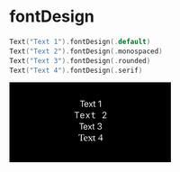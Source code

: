 # fontDesign

```swift
Text("Text 1").fontDesign(.default)
Text("Text 2").fontDesign(.monospaced)
Text("Text 3").fontDesign(.rounded)
Text("Text 4").fontDesign(.serif)
```

<img src="/Images/View/FontDesign.png">
